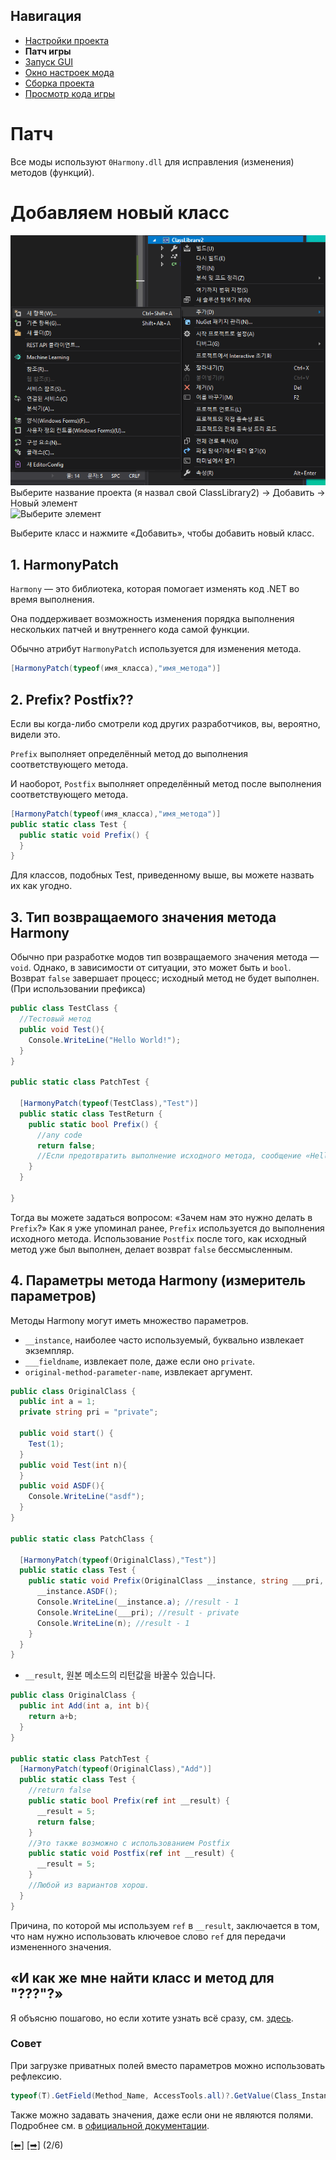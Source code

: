 ## Навигация
 - [Настройки проекта](https://github.com/CocoPommelFan/ADOFAI-Mod-Development-Guide-RU/blob/main/dev1.md)
 - **Патч игры**
 - [Запуск GUI](https://github.com/CocoPommelFan/ADOFAI-Mod-Development-Guide-RU/blob/main/dev3.md)
 - [Окно настроек мода](https://github.com/CocoPommelFan/ADOFAI-Mod-Development-Guide-RU/blob/main/dev4.md)
 - [Сборка проекта](https://github.com/CocoPommelFan/ADOFAI-Mod-Development-Guide-RU/blob/main/dev5.md)
 - [Просмотр кода игры](https://github.com/CocoPommelFan/ADOFAI-Mod-Development-Guide-RU/blob/main/dev6.md)

# Патч
Все моды используют `0Harmony.dll` для исправления (изменения) методов (функций).     

# Добавляем новый класс
![Выбор класса](https://github.com/CocoPommelFan/ADOFAI-Mod-Development-Guide-RU/raw/main/img/class.png?raw=true)    
Выберите название проекта (я назвал свой ClassLibrary2) -> Добавить -> Новый элемент
<br>
![Выберите элемент](https://github.com/NoBrain0917/ADOFAI-Mod-Development-Guide/raw/main/img/cselect.png?raw=true)

Выберите класс и нажмите «Добавить», чтобы добавить новый класс.

## 1. HarmonyPatch 
`Harmony` — это библиотека, которая помогает изменять код .NET во время выполнения.

Она поддерживает возможность изменения порядка выполнения нескольких патчей и внутреннего кода самой функции.

Обычно атрибут `HarmonyPatch` используется для изменения метода.   
```c#
[HarmonyPatch(typeof(имя_класса),"имя_метода")]
```

## 2. Prefix? Postfix??
Если вы когда-либо смотрели код других разработчиков, вы, вероятно, видели это.

`Prefix` выполняет определённый метод до выполнения соответствующего метода.

И наоборот, `Postfix` выполняет определённый метод после выполнения соответствующего метода.

```c#
[HarmonyPatch(typeof(имя_класса),"имя_метода")]
public static class Test {
  public static void Prefix() {
  }
}
```
Для классов, подобных Test, приведенному выше, вы можете назвать их как угодно.

## 3. Тип возвращаемого значения метода Harmony
Обычно при разработке модов тип возвращаемого значения метода — `void`.
Однако, в зависимости от ситуации, это может быть и `bool`.
Возврат `false` завершает процесс; исходный метод не будет выполнен. (При использовании префикса)

```c#
public class TestClass {
  //Тестовый метод
  public void Test(){
    Console.WriteLine("Hello World!");
  }
}

public static class PatchTest {

  [HarmonyPatch(typeof(TestClass),"Test")]
  public static class TestReturn {
    public static bool Prefix() {
      //any code
      return false;
      //Если предотвратить выполнение исходного метода, сообщение «Hello world!» не будет записано в журнал.
    }
  }

}
```
       
Тогда вы можете задаться вопросом: «Зачем нам это нужно делать в `Prefix`?»
Как я уже упоминал ранее, `Prefix` используется до выполнения исходного метода. Использование `Postfix` после того, как исходный метод уже был выполнен, делает возврат `false` бессмысленным.

## 4. Параметры метода Harmony (измеритель параметров)
Методы Harmony могут иметь множество параметров.

- `__instance`, наиболее часто используемый, буквально извлекает экземпляр.
- `___fieldname`, извлекает поле, даже если оно `private`.
- `original-method-parameter-name`, извлекает аргумент.
```c#
public class OriginalClass {
  public int a = 1;
  private string pri = "private";

  public void start() {
    Test(1);
  }
  public void Test(int n){
  }
  public void ASDF(){
    Console.WriteLine("asdf");
  }
}

public static class PatchClass {

  [HarmonyPatch(typeof(OriginalClass),"Test")]
  public static class Test {
    public static void Prefix(OriginalClass __instance, string ___pri, int n) {
      __instance.ASDF();
      Console.WriteLine(__instance.a); //result - 1
      Console.WriteLine(___pri); //result - private
      Console.WriteLine(n); //result - 1
    }
  }
}
```
 - `__result`, 원본 메소드의 리턴값을 바꿀수 있습니다.
```c#
public class OriginalClass {
  public int Add(int a, int b){
    return a+b;
  }
}

public static class PatchTest {
  [HarmonyPatch(typeof(OriginalClass),"Add")]
  public static class Test {
    //return false
    public static bool Prefix(ref int __result) {
      __result = 5;
      return false;
    }
    //Это также возможно с использованием Postfix
    public static void Postfix(ref int __result) {
      __result = 5;
    }
    //Любой из вариантов хорош.
  }
}
```
Причина, по которой мы используем `ref` в `__result`, заключается в том, что нам нужно использовать ключевое слово `ref` для передачи измененного значения.

## «И как же мне найти класс и метод для "???"?»
Я объясню пошагово, но если хотите узнать всё сразу, см. [здесь](https://github.com/CocoPommelFan/ADOFAI-Mod-Development-Guide-RU/blob/main/dev6.md).

### Совет
При загрузке приватных полей вместо параметров можно использовать рефлексию.
```cs
typeof(T).GetField(Method_Name, AccessTools.all)?.GetValue(Class_Instance);
```
Также можно задавать значения, даже если они не являются полями.
Подробнее см. в [официальной документации](https://docs.microsoft.com/ko-kr/dotnet/api/system.reflection?view=net-5.0).




[[⬅]](https://github.com/CocoPommelFan/ADOFAI-Mod-Development-Guide-RU/blob/main/dev1.md) [[➡]](https://github.com/CocoPommelFan/ADOFAI-Mod-Development-Guide-RU/blob/main/dev3.md) (2/6)
